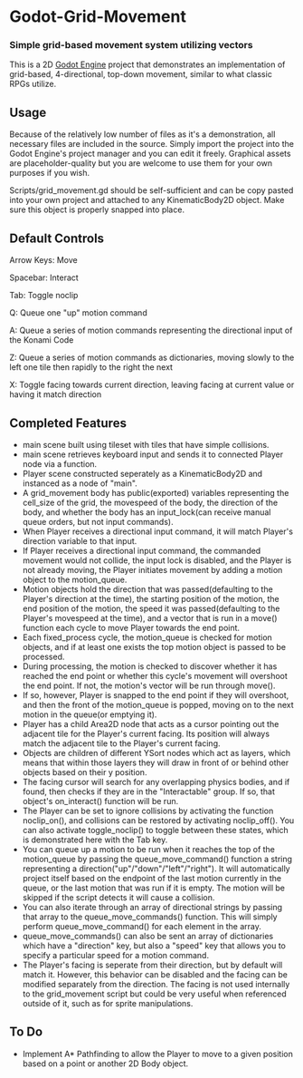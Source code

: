 # Godot-Grid-Movement
### Simple grid-based movement system utilizing vectors

This is a 2D [Godot Engine](https://godotengine.org/) project that demonstrates an implementation of grid-based, 4-directional, 
top-down movement, similar to what classic RPGs utilize.

## Usage

Because of the relatively low number of files as it's a demonstration, all necessary files are included in the source.
Simply import the project into the Godot Engine's project manager and you can edit it freely. Graphical assets are placeholder-quality
but you are welcome to use them for your own purposes if you wish.

Scripts/grid_movement.gd should be self-sufficient and can be copy pasted into your own project and attached to any KinematicBody2D object. Make sure this object is properly snapped into place.

## Default Controls

Arrow Keys: Move

Spacebar: Interact

Tab: Toggle noclip

Q: Queue one "up" motion command

A: Queue a series of motion commands representing the directional input of the Konami Code

Z: Queue a series of motion commands as dictionaries, moving slowly to the left one tile then rapidly to the right the next

X: Toggle facing towards current direction, leaving facing at current value or having it match direction

## Completed Features

* main scene built using tileset with tiles that have simple collisions.
* main scene retrieves keyboard input and sends it to connected Player node via a function.
* Player scene constructed seperately as a KinematicBody2D and instanced as a node of "main".
* A grid_movement body has public(exported) variables representing the cell_size of the grid, the movespeed of the body, the direction of the body, and whether the body has an input_lock(can receive manual queue orders, but not input commands).
* When Player receives a directional input command, it will match Player's direction variable to that input.
* If Player receives a directional input command, the commanded movement would not collide, the input lock is disabled, and the Player is not already moving, the Player initiates movement by adding a motion object to the motion_queue.
* Motion objects hold the direction that was passed(defaulting to the Player's direction at the time), the starting position of the motion, the end position of the motion, the speed it was passed(defaulting to the Player's movespeed at the time), and a vector that is run in a move() function each cycle to move Player towards the end point.
* Each fixed_process cycle, the motion_queue is checked for motion objects, and if at least one exists the top motion object is passed to be processed.
* During processing, the motion is checked to discover whether it has reached the end point or whether this cycle's movement will overshoot the end point. If not, the motion's vector will be run through move().
* If so, however, Player is snapped to the end point if they will overshoot, and then the front of the motion_queue is popped, moving on to the next motion in the queue(or emptying it).
* Player has a child Area2D node that acts as a cursor pointing out the adjacent tile for the Player's current facing. Its position will always match the adjacent tile to the Player's current facing.
* Objects are children of different YSort nodes which act as layers, which means that within those layers they will draw in front of or behind other objects based on their y position.
* The facing cursor will search for any overlapping physics bodies, and if found, then checks if they are in the "Interactable" group. If so, that object's on_interact() function will be run.
* The Player can be set to ignore collisions by activating the function noclip_on(), and collisions can be restored by activating noclip_off(). You can also activate toggle_noclip() to toggle between these states, which is demonstrated here with the Tab key.
* You can queue up a motion to be run when it reaches the top of the motion_queue by passing the queue_move_command() function a string representing a direction("up"/"down"/"left"/"right"). It will automatically project itself based on the endpoint of the last motion currently in the queue, or the last motion that was run if it is empty. The motion will be skipped if the script detects it will cause a collision.
* You can also iterate through an array of directional strings by passing that array to the queue_move_commands() function. This will simply perform queue_move_command() for each element in the array.
* queue_move_commands() can also be sent an array of dictionaries which have a "direction" key, but also a "speed" key that allows you to specify a particular speed for a motion command.
* The Player's facing is seperate from their direction, but by default will match it. However, this behavior can be disabled and the facing can be modified separately from the direction. The facing is not used internally to the grid_movement script but could be very useful when referenced outside of it, such as for sprite manipulations.

## To Do

* Implement A* Pathfinding to allow the Player to move to a given position based on a point or another 2D Body object.
